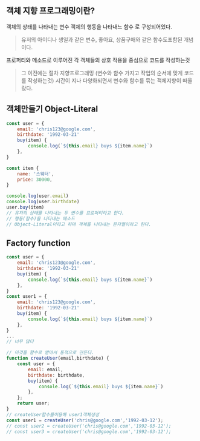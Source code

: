 ## 객체 지향 프로그래밍이란?
객체의 상태를 나타내는 변수
객체의 행동을 나타내느 함수 로 구성되어있다.
>유저의 아이디나 생일과 같은 변수, 좋아요, 상품구매와 같은 함수도포함된 개념이다.

프로퍼티와 메소드로 이루어진 각 객체들의 상호 작용을 중심으로 코드를 작성하는것
> 그 이전에는 절차 지향프로그래밍 (변수와 함수 가지고 작업의 순서에 맞게 코드를 작성하는것)
> 시간이 지나 다양화되면서 변수와 함수를 묶는 객체지향이 떠올랐다.

## 객체만들기 Object-Literal
```js
const user = {
	email: 'chris123@google.com',
	birthdate: '1992-03-21'
	buy(item) {
		console.log(`${this.email} buys ${item.name}`)
	},
}

const item {
	name: '스웨터',
	price: 30000,
}

console.log(user.email)
console.log(user.birthdate)
user.buy(item)
// 유저의 상태를 나타내는 두 변수를 프로퍼티라고 한다.
// 행동(함수)을 나타내는 메소드
// Object-Literal이라고 하며 객체를 나타내는 문자열이라고 한다.
```

## Factory function
```js
const user = {
	email: 'chris123@google.com',
	birthdate: '1992-03-21'
	buy(item) {
		console.log(`${this.email} buys ${item.name}`)
	},
}
const user1 = {
	email: 'chris123@google.com',
	birthdate: '1992-03-21'
	buy(item) {
		console.log(`${this.email} buys ${item.name}`)
	},
}
...
// 너무 많다

// 이것을 함수로 받아서 동적으로 만든다.
function createUser(email,birthdate) {
	const user = {
		email: email,
		birthdate: birthdate,
		buy(item) {
			console.log(`${this.email} buys ${item.name}`)
		},
	};
	return user;
}
// createUser함수를이용해 user1객체생성
const user1 = createUser('chris@google.com','1992-03-12');
// const user2 = createUser('chris@google.com','1992-03-12');
// const user3 = createUser('chris@google.com','1992-03-12');
```

